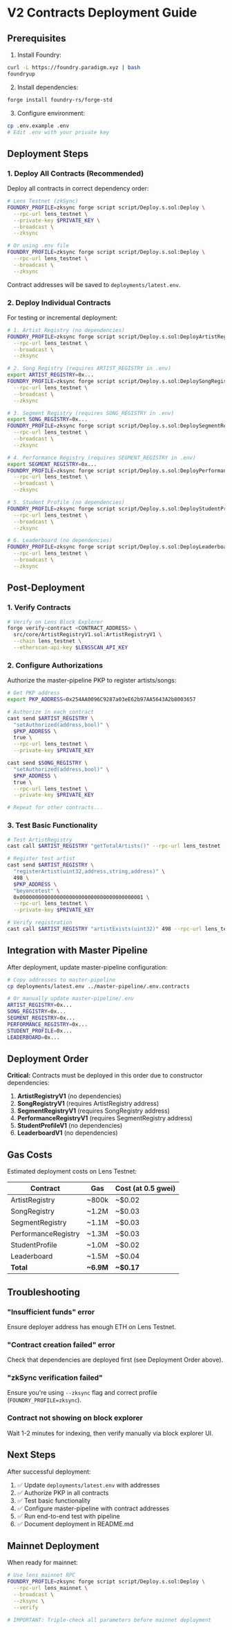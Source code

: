# V2 Contracts Deployment Guide

## Prerequisites

1. Install Foundry:
```bash
curl -L https://foundry.paradigm.xyz | bash
foundryup
```

2. Install dependencies:
```bash
forge install foundry-rs/forge-std
```

3. Configure environment:
```bash
cp .env.example .env
# Edit .env with your private key
```

## Deployment Steps

### 1. Deploy All Contracts (Recommended)

Deploy all contracts in correct dependency order:

```bash
# Lens Testnet (zkSync)
FOUNDRY_PROFILE=zksync forge script script/Deploy.s.sol:Deploy \
  --rpc-url lens_testnet \
  --private-key $PRIVATE_KEY \
  --broadcast \
  --zksync

# Or using .env file
FOUNDRY_PROFILE=zksync forge script script/Deploy.s.sol:Deploy \
  --rpc-url lens_testnet \
  --broadcast \
  --zksync
```

Contract addresses will be saved to `deployments/latest.env`.

### 2. Deploy Individual Contracts

For testing or incremental deployment:

```bash
# 1. Artist Registry (no dependencies)
FOUNDRY_PROFILE=zksync forge script script/Deploy.s.sol:DeployArtistRegistry \
  --rpc-url lens_testnet \
  --broadcast \
  --zksync

# 2. Song Registry (requires ARTIST_REGISTRY in .env)
export ARTIST_REGISTRY=0x...
FOUNDRY_PROFILE=zksync forge script script/Deploy.s.sol:DeploySongRegistry \
  --rpc-url lens_testnet \
  --broadcast \
  --zksync

# 3. Segment Registry (requires SONG_REGISTRY in .env)
export SONG_REGISTRY=0x...
FOUNDRY_PROFILE=zksync forge script script/Deploy.s.sol:DeploySegmentRegistry \
  --rpc-url lens_testnet \
  --broadcast \
  --zksync

# 4. Performance Registry (requires SEGMENT_REGISTRY in .env)
export SEGMENT_REGISTRY=0x...
FOUNDRY_PROFILE=zksync forge script script/Deploy.s.sol:DeployPerformanceRegistry \
  --rpc-url lens_testnet \
  --broadcast \
  --zksync

# 5. Student Profile (no dependencies)
FOUNDRY_PROFILE=zksync forge script script/Deploy.s.sol:DeployStudentProfile \
  --rpc-url lens_testnet \
  --broadcast \
  --zksync

# 6. Leaderboard (no dependencies)
FOUNDRY_PROFILE=zksync forge script script/Deploy.s.sol:DeployLeaderboard \
  --rpc-url lens_testnet \
  --broadcast \
  --zksync
```

## Post-Deployment

### 1. Verify Contracts

```bash
# Verify on Lens Block Explorer
forge verify-contract <CONTRACT_ADDRESS> \
  src/core/ArtistRegistryV1.sol:ArtistRegistryV1 \
  --chain lens_testnet \
  --etherscan-api-key $LENSSCAN_API_KEY
```

### 2. Configure Authorizations

Authorize the master-pipeline PKP to register artists/songs:

```bash
# Get PKP address
export PKP_ADDRESS=0x254AA0096C9287a03eE62b97AA5643A2b8003657

# Authorize in each contract
cast send $ARTIST_REGISTRY \
  "setAuthorized(address,bool)" \
  $PKP_ADDRESS \
  true \
  --rpc-url lens_testnet \
  --private-key $PRIVATE_KEY

cast send $SONG_REGISTRY \
  "setAuthorized(address,bool)" \
  $PKP_ADDRESS \
  true \
  --rpc-url lens_testnet \
  --private-key $PRIVATE_KEY

# Repeat for other contracts...
```

### 3. Test Basic Functionality

```bash
# Test ArtistRegistry
cast call $ARTIST_REGISTRY "getTotalArtists()" --rpc-url lens_testnet

# Register test artist
cast send $ARTIST_REGISTRY \
  "registerArtist(uint32,address,string,address)" \
  498 \
  $PKP_ADDRESS \
  "beyoncetest" \
  0x0000000000000000000000000000000000000001 \
  --rpc-url lens_testnet \
  --private-key $PRIVATE_KEY

# Verify registration
cast call $ARTIST_REGISTRY "artistExists(uint32)" 498 --rpc-url lens_testnet
```

## Integration with Master Pipeline

After deployment, update master-pipeline configuration:

```bash
# Copy addresses to master-pipeline
cp deployments/latest.env ../master-pipeline/.env.contracts

# Or manually update master-pipeline/.env
ARTIST_REGISTRY=0x...
SONG_REGISTRY=0x...
SEGMENT_REGISTRY=0x...
PERFORMANCE_REGISTRY=0x...
STUDENT_PROFILE=0x...
LEADERBOARD=0x...
```

## Deployment Order

**Critical:** Contracts must be deployed in this order due to constructor dependencies:

1. **ArtistRegistryV1** (no dependencies)
2. **SongRegistryV1** (requires ArtistRegistry address)
3. **SegmentRegistryV1** (requires SongRegistry address)
4. **PerformanceRegistryV1** (requires SegmentRegistry address)
5. **StudentProfileV1** (no dependencies)
6. **LeaderboardV1** (no dependencies)

## Gas Costs

Estimated deployment costs on Lens Testnet:

| Contract | Gas | Cost (at 0.5 gwei) |
|----------|-----|--------------------|
| ArtistRegistry | ~800k | ~$0.02 |
| SongRegistry | ~1.2M | ~$0.03 |
| SegmentRegistry | ~1.1M | ~$0.03 |
| PerformanceRegistry | ~1.3M | ~$0.03 |
| StudentProfile | ~1.0M | ~$0.02 |
| Leaderboard | ~1.5M | ~$0.04 |
| **Total** | **~6.9M** | **~$0.17** |

## Troubleshooting

### "Insufficient funds" error
Ensure deployer address has enough ETH on Lens Testnet.

### "Contract creation failed" error
Check that dependencies are deployed first (see Deployment Order above).

### "zkSync verification failed"
Ensure you're using `--zksync` flag and correct profile (`FOUNDRY_PROFILE=zksync`).

### Contract not showing on block explorer
Wait 1-2 minutes for indexing, then verify manually via block explorer UI.

## Next Steps

After successful deployment:

1. ✅ Update `deployments/latest.env` with addresses
2. ✅ Authorize PKP in all contracts
3. ✅ Test basic functionality
4. ✅ Configure master-pipeline with contract addresses
5. ✅ Run end-to-end test with pipeline
6. ✅ Document deployment in README.md

## Mainnet Deployment

When ready for mainnet:

```bash
# Use lens_mainnet RPC
FOUNDRY_PROFILE=zksync forge script script/Deploy.s.sol:Deploy \
  --rpc-url lens_mainnet \
  --broadcast \
  --zksync \
  --verify

# IMPORTANT: Triple-check all parameters before mainnet deployment
```
